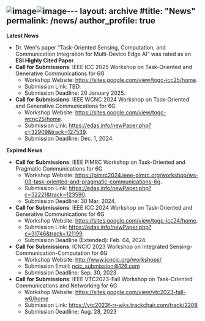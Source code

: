 ![image](https://github.com/user-attachments/assets/18ddfd19-18c3-4085-abf1-f7144b9dfb91)![image](https://github.com/user-attachments/assets/f758f2a7-5a66-41e2-8c84-01da5039e5be)---
layout: archive
#title: "News"
permalink: /news/
author_profile: true
---

__Latest News__

* Dr. Wen's paper “Task-Oriented Sensing, Computation, and Communication Integration for Multi-Device Edge AI” was rated as an __ESI Highly Cited Paper__.
* __Call for Submissions__: IEEE ICC 2025 Workshop on Task-Oriented and Generative Communications for 6G
    - Workshop Website: <https://sites.google.com/view/togc-icc25/home>.
    - Submission Link: TBD.
    - Submission Deadline: 20 January 2025.
* __Call for Submissions__: IEEE WCNC 2024 Workshop on Task-Oriented and Generative Communications for 6G
    - Workshop Website: <https://sites.google.com/view/togc-wcnc25/home>.
    - Submission Link: <https://edas.info/newPaper.php?c=32909&track=127539>.
    - Submission Deadline: Dec. 1, 2024.

__Expired News__

*  __Call for Submissions__: IEEE PIMRC Workshop on Task-Oriented and Pragmatic Communications for 6G
    - Workshop Website: <https://pimrc2024.ieee-pimrc.org/workshop/ws-03-task-oriented-and-pragmatic-communications-6g>.
    - Submission Link: <https://edas.info/newPaper.php?c=32221&track=123590>.
    - Submission Deadline: 30 Mar. 2024.
* __Call for Submissions__: IEEE ICC 2024 Workshop on Task-Oriented and Generative Communications for 6G
    - Workshop Website: <https://sites.google.com/view/togc-icc24/home>.
    - Submission Link: <https://edas.info/newPaper.php?c=31746&track=121199>.
    - Submission Deadline (Extended): Feb. 04, 2024.
* __Call for Submissions__: ICNCIC 2023 Workshop on Integrated Sensing-Communication-Computation for 6G
    - Workshop Website: http://www.icncic.org/workshops/
    - Submission Email: ncic_submission@126.com
    - Submission Deadline: Sep. 30, 2023
* __Call for Submissions__: IEEE VTC2023-Fall Workshop on Task-Oriented Communications and Networking for 6G
     - Workshop Website: https://sites.google.com/view/vtc2023-fall-w6/home
     - Submission Link: https://vtc2023f-rr-wks.trackchair.com/track/2208
     - Submission Deadline: Aug. 28, 2023
